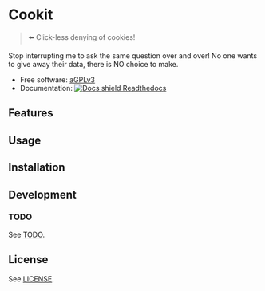 # Cookit

> :arrow_left: Click-less denying of cookies!

Stop interrupting me to ask the same question over and over!
No one wants to give away their data, there is NO choice to make.

* Free software: [aGPLv3](LICENSE)
* Documentation: [![Docs shield][docs-shield] Readthedocs][docs-link]

## Features

## Usage

## Installation

## Development

### TODO

See [TODO](TODO.md).

## License

See [LICENSE](LICENSE).

[docs-shield]: https://readthedocs.org/projects/apehex/badge/?version=latest
[docs-link]: https://cookit.readthedocs.io/en/latest/?badge=latest
